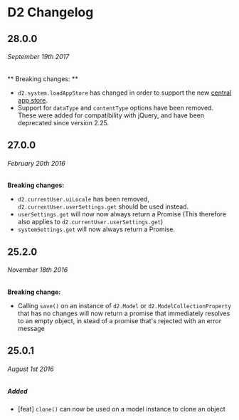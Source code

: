 # D2 Changelog

## 28.0.0
###### _September 19th 2017_

** Breaking changes: **

- `d2.system.loadAppStore` has changed in order to support the new
  [central app store](https://play.dhis2.org/appstore).
- Support for `dataType` and `contentType` options have been removed.
  These were added for compatibility with jQuery, and have been
  deprecated since version 2.25.

## 27.0.0
###### _February 20th 2016_

**Breaking changes:**

- `d2.currentUser.uiLocale` has been removed, `d2.currentUser.userSettings.get` should be used instead.
- `userSettings.get` will now now always return a Promise (This therefore also applies to `d2.currentUser.userSettings.get`)
- `systemSettings.get` will now always return a Promise.


## 25.2.0
###### _November 18th 2016_

**Breaking change:**

- Calling `save()` on an instance of `d2.Model` or `d2.ModelCollectionProperty`
that has no changes will now return a promise that immediately resolves to an
empty object, in stead of a promise that's rejected with an error message

## 25.0.1
###### _August 1st 2016_

##### Added

- [feat] `clone()` can now be used on a model instance to clone an object 
